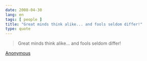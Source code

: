 ```yaml
---
date: 2008-04-30
lang: en
tags: [ people ]
title: "Great minds think alike... and fools seldom differ!"
type: quote
---
```


> Great minds think alike... and fools seldom differ!

[Anonymous](http://en.wiktionary.org/wiki/great_minds_think_alike)

